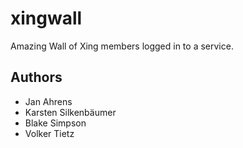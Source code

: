 xingwall
========

Amazing Wall of Xing members logged in to a service.

## Authors

* Jan Ahrens
* Karsten Silkenbäumer
* Blake Simpson
* Volker Tietz

